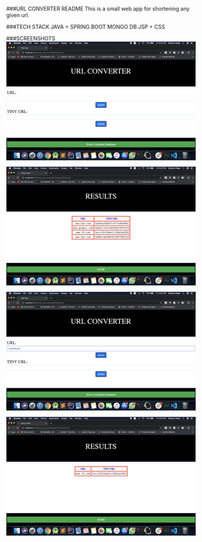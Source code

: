 ###URL CONVERTER README
This is a small web app for shortening any given url.

###TECH STACK
JAVA + SPRING BOOT
MONGO DB
JSP + CSS

###SCREENSHOTS
![](screenshots/1.jpg)

![](screenshots/2.jpg)

![](screenshots/3.jpg)

![](screenshots/4.jpg)
